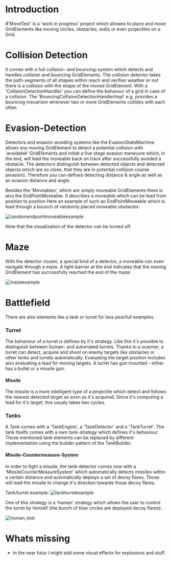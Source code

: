 <h1> Introduction </h1>
#'MoveTest' is a 'work in progress' project which allowes to place and move GridElements like moving circles, obstacles, walls or even projectiles on a Grid. 

<h1> Collision Detection</h1>
It comes with a full collision- and bouncing-system which detects and handles collision and bouncing GridElements. The collision detector takes the path-segments of all shapes within reach and verifies weather or not there is a collision with the shape of the moved GridElement.
With a 'CollisionDetectionHandler' you can define the behavour of a grid in case of a collision. The 'BouncingCollisionDetectionHandlerImpl' e.g. provides a bouncing mecanism whenever two or more GridElements collides with each other.

<h1> Evasion-Detection</h1>
Detectors and evasion-avoiding systems like the EvasionStateMachine allows any moving GridElement to detect a potential collision with 'avoidable' GridElements 
and initiat a five stage evasion maneuvre which, in the end, will lead the moveable back on track after successfully avoided a obstacle.
The detectors distinguish between detected objects and detected objects which are so close, that they are in potential collision course (evasion).
Therefore you can defines detecting distance & angle as well as an evasion distance and angle.

Besides the 'Moveables', which are simply moveable GridElements there is also the EndPointMoveable. It describes a moveable which can be lead from position to position
Here an example of such an EndPointMoveable which is lead through a bounch of randomly placed moveable obstacles:

![randomendpointmoveableexample](https://user-images.githubusercontent.com/29772244/85270834-34056500-b47a-11ea-9da2-bdacbcb86ed7.png)

Note that the visualization of the detector can be turned off.

<h1> Maze </h1>
With the detector cluster, a special kind of a detector, a moveable can even navigate through a maze. A light-barrier at the end indicates that the moving GridElement has successfully reached the end of the maze:

![mazeexample](https://user-images.githubusercontent.com/29772244/85270831-32d43800-b47a-11ea-87c5-36b7f4077822.png)

<h1> Battlefield </h1>
There are also elements like a tank or turret for less peacfull examples. 
<h3> Turret</h3>
The behaviour of a turret is defines by it's strategy. Like this it's possible to distinguish between  human- and automated turrets. Thanks to a scanner, a turret can detect, acquire and shoot on enemy targets like obstacles 
or other tanks and turrets automatically. Evaluating the target position includes also evaluating a lead for moving targets. A turret has gun mounted - either has a bullet or a missile gun.

<h4> Missile</h4>
The missile is a more intelligent type of a projectile which detect and follows the nearest detected target as soon as it's acquired. Since it's computing a lead for it's target, this usualy takes two cycles.

<h3> Tanks</h3>
A Tank comes with a 'TankEngine', a 'TankDetector' and a 'TankTurret'. The tank itselfs comes with a own tank-strategy which defines it's behaviour. Those mentioned tank elements can be replaced by different implementation using the builder pattern of the TankBuilder.

<h4> Missile-Countermeasure-System</h4>
In order to fight a missile, the tank-detector comes now with a 'MissileCounterMeasureSystem' which automatically detects missiles within a certain distance and automatically deploys a set of decoy flares. Those will lead the missile to change it's direction towards those decoy flares.

Tank/turret example:
![tankturretexample](https://user-images.githubusercontent.com/29772244/89691586-8eaf2f00-d909-11ea-91ed-852df821bcfd.png)

One of this strategy is a 'human' strategy which allows the user to control the turret by himself (the bunch of blue circles are deployed decoy flares):

![human_test](https://user-images.githubusercontent.com/29772244/87281721-cb972a00-c4f3-11ea-9f0f-4aff3d4f222b.png)

<h1> Whats missing</h1>

- In the near futur I might add some visual effects for explosions and stuff.


